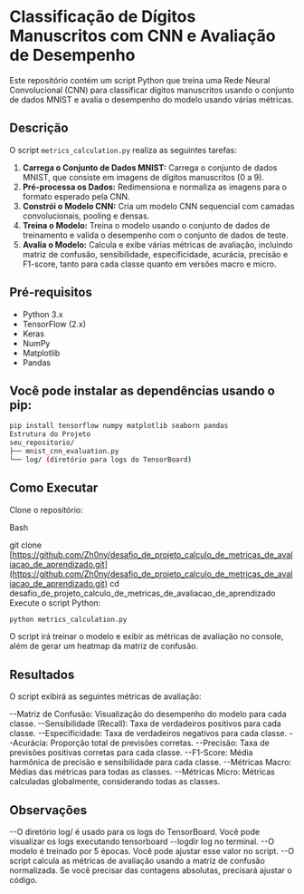 # Classificação de Dígitos Manuscritos com CNN e Avaliação de Desempenho

Este repositório contém um script Python que treina uma Rede Neural Convolucional (CNN) para classificar dígitos manuscritos usando o conjunto de dados MNIST e avalia o desempenho do modelo usando várias métricas.

## Descrição

O script `metrics_calculation.py` realiza as seguintes tarefas:

1.  **Carrega o Conjunto de Dados MNIST:** Carrega o conjunto de dados MNIST, que consiste em imagens de dígitos manuscritos (0 a 9).
2.  **Pré-processa os Dados:** Redimensiona e normaliza as imagens para o formato esperado pela CNN.
3.  **Constrói o Modelo CNN:** Cria um modelo CNN sequencial com camadas convolucionais, pooling e densas.
4.  **Treina o Modelo:** Treina o modelo usando o conjunto de dados de treinamento e valida o desempenho com o conjunto de dados de teste.
5.  **Avalia o Modelo:** Calcula e exibe várias métricas de avaliação, incluindo matriz de confusão, sensibilidade, especificidade, acurácia, precisão e F1-score, tanto para cada classe quanto em versões macro e micro.

## Pré-requisitos

* Python 3.x
* TensorFlow (2.x)
* Keras
* NumPy
* Matplotlib
* Pandas

## Você pode instalar as dependências usando o pip:

```bash
pip install tensorflow numpy matplotlib seaborn pandas
Estrutura do Projeto
seu_repositorio/
├── mnist_cnn_evaluation.py
└── log/ (diretório para logs do TensorBoard)
```
## Como Executar
Clone o repositório:

Bash

git clone [https://github.com/Zh0ny/desafio_de_projeto_calculo_de_metricas_de_avaliacao_de_aprendizado.git](https://github.com/Zh0ny/desafio_de_projeto_calculo_de_metricas_de_avaliacao_de_aprendizado.git)
cd desafio_de_projeto_calculo_de_metricas_de_avaliacao_de_aprendizado
Execute o script Python:

```Bash
python metrics_calculation.py
```
O script irá treinar o modelo e exibir as métricas de avaliação no console, além de gerar um heatmap da matriz de confusão.

## Resultados
O script exibirá as seguintes métricas de avaliação:

  --Matriz de Confusão: Visualização do desempenho do modelo para cada classe.
  --Sensibilidade (Recall): Taxa de verdadeiros positivos para cada classe.
  --Especificidade: Taxa de verdadeiros negativos para cada classe.
  --Acurácia: Proporção total de previsões corretas.
  --Precisão: Taxa de previsões positivas corretas para cada classe.
  --F1-Score: Média harmônica de precisão e sensibilidade para cada classe.
  --Métricas Macro: Médias das métricas para todas as classes.
  --Métricas Micro: Métricas calculadas globalmente, considerando todas as classes.
  
## Observações
  --O diretório log/ é usado para os logs do TensorBoard. Você pode visualizar os logs executando tensorboard --logdir log no terminal.
  --O modelo é treinado por 5 épocas. Você pode ajustar esse valor no script.
  --O script calcula as métricas de avaliação usando a matriz de confusão normalizada. Se você precisar das contagens absolutas, precisará ajustar o código.
